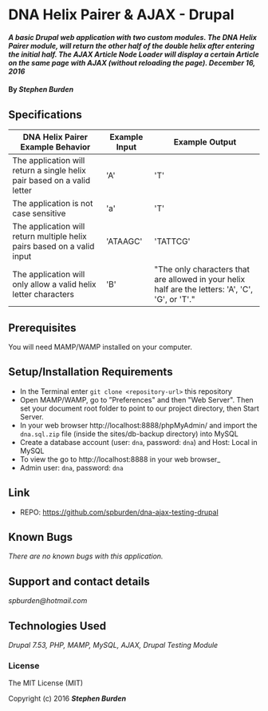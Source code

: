 # DNA Helix Pairer & AJAX - Drupal

#### _A basic Drupal web application with two custom modules. The DNA Helix Pairer module, will return the other half of the double helix after entering the initial half. The AJAX Article Node Loader will display a certain Article on the same page  with AJAX (without reloading the page). December 16, 2016_

#### By _**Stephen Burden**_

## Specifications
| DNA Helix Pairer Example Behavior | Example Input | Example Output |
|------------------|---------------|----------------|
| The application will return a single helix pair based on a valid letter | 'A' | 'T' |
| The application is not case sensitive | 'a' | 'T' |
| The application will return multiple helix pairs based on a valid input | 'ATAAGC' | 'TATTCG' |
| The application will only allow a valid helix letter characters | 'B' | "The only characters that are allowed in your helix half are the letters: 'A', 'C', 'G', or 'T'." |

## Prerequisites
You will need MAMP/WAMP installed on your computer.

## Setup/Installation Requirements
* In the Terminal enter `git clone <repository-url>` this repository
* Open MAMP/WAMP, go to ”Preferences" and then "Web Server". Then set your document root folder to point to our project directory, then Start Server.
* In your web browser http://localhost:8888/phpMyAdmin/ and import the `dna.sql.zip` file (inside the sites/db-backup directory) into MySQL
* Create a database account (user: `dna`, password: `dna`) and Host: Local in MySQL
* To view the go to http://localhost:8888 in your web browser_
* Admin user: `dna`, password: `dna`

## Link
* REPO: https://github.com/spburden/dna-ajax-testing-drupal

## Known Bugs
_There are no known bugs with this application._

## Support and contact details
_spburden@hotmail.com_

## Technologies Used
_Drupal 7.53, PHP, MAMP, MySQL, AJAX, Drupal Testing Module_

### License
The MIT License (MIT)

Copyright (c) 2016 **_Stephen Burden_**
